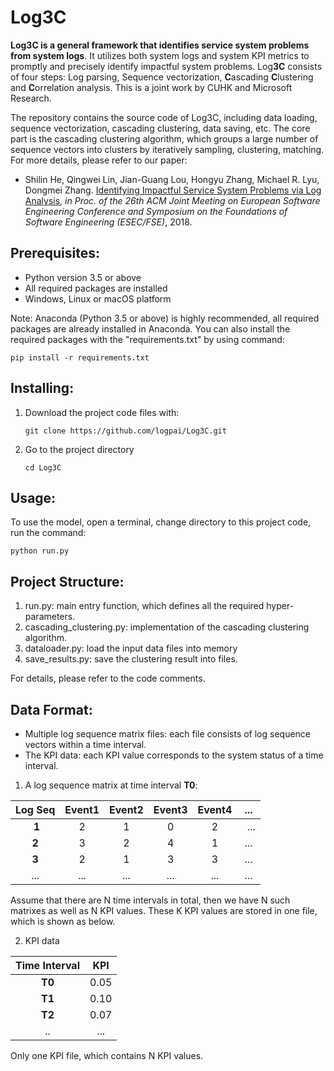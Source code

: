# Log3C

**Log3C is a general framework that identifies service system problems from system logs**. It utilizes both system logs and system KPI metrics to promptly and precisely identify impactful system problems. Log**3C** consists of four steps: Log parsing, Sequence vectorization, **C**ascading **C**lustering and **C**orrelation analysis. This is a joint work by CUHK and Microsoft Research. 

The repository contains the source code of Log3C, including data loading, sequence vectorization, cascading clustering, data saving, etc. The core part is the cascading clustering algorithm, which groups a large number of sequence vectors into clusters by iteratively sampling, clustering, matching. For more details, please refer to our paper:

+ Shilin He, Qingwei Lin, Jian-Guang Lou, Hongyu Zhang, Michael R. Lyu, Dongmei Zhang. [Identifying Impactful Service System Problems via Log Analysis](https://dl.acm.org/citation.cfm?id=3236083), *in Proc. of the 26th ACM Joint Meeting on European Software Engineering Conference and Symposium on the Foundations of Software Engineering (ESEC/FSE)*, 2018.

## Prerequisites:
* Python version 3.5 or above
* All required packages are installed
* Windows, Linux or macOS platform

Note: Anaconda (Python 3.5 or above) is highly recommended, all required packages are already installed in Anaconda. You can also install the required packages with the "requirements.txt" by using command:

`pip install -r requirements.txt`

## Installing:
1. Download the project code files with:

   `git clone https://github.com/logpai/Log3C.git`

2. Go to the project directory

   `cd Log3C`

## Usage:

To use the model, open a terminal, change directory to this project code, run the command: 

`python run.py`


## Project Structure:
1. run.py: main entry function, which defines all the required hyper-parameters.
2. cascading_clustering.py: implementation of the cascading clustering algorithm. 
3. dataloader.py: load the input data files into memory
4. save_results.py: save the clustering result into files.

For details, please refer to the code comments.


## Data Format:
* Multiple log sequence matrix files: each file consists of log sequence vectors within a time interval. 
* The KPI data: each KPI value corresponds to the system status of a time interval. 

1. A log sequence matrix at time interval **T0**:

|Log Seq   | Event1 |  Event2 | Event3 | Event4 |   ...  |					 
|:-------: | :----: |:-------:| :-----:| :-----:| :-----:|			
|  **1**   |   2    |    1    |    0   |    2   |   ...  |			
|  **2**   |   3    |    2    |    4   |    1   |   ...  |			
|  **3**   |   2    |    1    |    3   |    3   |   ...  |			
|  ...     |  ...   |   ...   |   ...  |   ...  |   ...  |			
			

Assume that there are N time intervals in total, then we have N such matrixes as well as N KPI values. These K KPI values are stored in one file, which is shown as below.

2. KPI data

|Time Interval | KPI   |
| :----:   | :----: |
| **T0** |  0.05  |
| **T1** |  0.10  |
| **T2** |  0.07  |
| .. |   ...  |

Only one KPI file, which contains N KPI values. 
